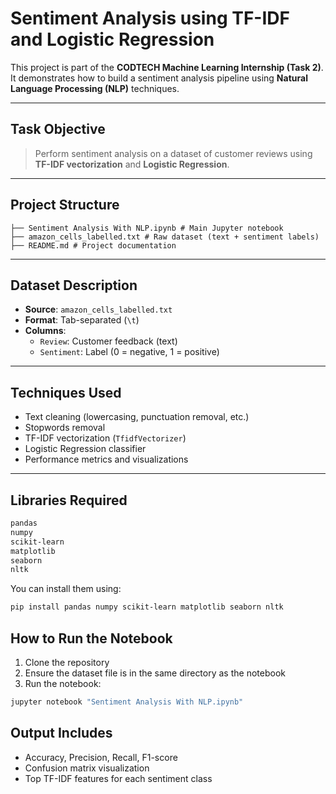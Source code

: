 # Sentiment Analysis using TF-IDF and Logistic Regression

This project is part of the **CODTECH Machine Learning Internship (Task 2)**. It demonstrates how to build a sentiment analysis pipeline using **Natural Language Processing (NLP)** techniques.

---

## Task Objective

> Perform sentiment analysis on a dataset of customer reviews using **TF-IDF vectorization** and **Logistic Regression**.

---

## Project Structure

```text
├── Sentiment Analysis With NLP.ipynb # Main Jupyter notebook
├── amazon_cells_labelled.txt # Raw dataset (text + sentiment labels)
├── README.md # Project documentation

```
---

## Dataset Description

- **Source**: `amazon_cells_labelled.txt`  
- **Format**: Tab-separated (`\t`)
- **Columns**:
  - `Review`: Customer feedback (text)
  - `Sentiment`: Label (0 = negative, 1 = positive)

---

## Techniques Used

- Text cleaning (lowercasing, punctuation removal, etc.)
- Stopwords removal
- TF-IDF vectorization (`TfidfVectorizer`)
- Logistic Regression classifier
- Performance metrics and visualizations

---

## Libraries Required

```bash
pandas
numpy
scikit-learn
matplotlib
seaborn
nltk
```

You can install them using:

```bash
pip install pandas numpy scikit-learn matplotlib seaborn nltk
```

## How to Run the Notebook

1. Clone the repository
2. Ensure the dataset file is in the same directory as the notebook
3. Run the notebook:
```bash
jupyter notebook "Sentiment Analysis With NLP.ipynb"
```

## Output Includes

- Accuracy, Precision, Recall, F1-score
- Confusion matrix visualization
- Top TF-IDF features for each sentiment class
